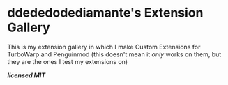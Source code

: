 # ddededodediamante's Extension Gallery
This is my extension gallery in which I make Custom Extensions for TurboWarp and Penguinmod (this doesn't mean it *only* works on them, but they are the ones I test my extensions on)

***licensed MIT***
